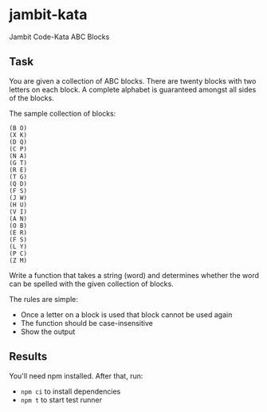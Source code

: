 # jambit-kata
Jambit Code-Kata ABC Blocks

## Task

You are given a collection of ABC blocks. There are twenty blocks with two letters on each block. A complete alphabet is guaranteed amongst all sides of the blocks. 

The sample collection of blocks:

```
(B O)
(X K)
(D Q)
(C P)
(N A)
(G T)
(R E)
(T G)
(Q D)
(F S)
(J W)
(H U)
(V I)
(A N)
(O B)
(E R)
(F S)
(L Y)
(P C)
(Z M)
```

Write a function that takes a string (word) and determines whether the word can be spelled with the given collection of blocks.


The rules are simple:

- Once a letter on a block is used that block cannot be used again  
- The function should be case-insensitive  
- Show the output

## Results

You'll need npm installed. After that, run:
- `npm ci` to install dependencies
- `npm t` to start test runner
